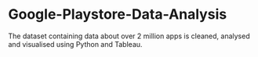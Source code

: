 # Google-Playstore-Data-Analysis
The dataset containing data about over 2 million apps is cleaned, analysed and visualised using Python and Tableau.
